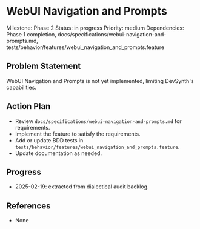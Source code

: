 # WebUI Navigation and Prompts
Milestone: Phase 2
Status: in progress
Priority: medium
Dependencies: Phase 1 completion, docs/specifications/webui-navigation-and-prompts.md, tests/behavior/features/webui_navigation_and_prompts.feature

## Problem Statement
WebUI Navigation and Prompts is not yet implemented, limiting DevSynth's capabilities.


## Action Plan
- Review `docs/specifications/webui-navigation-and-prompts.md` for requirements.
- Implement the feature to satisfy the requirements.
- Add or update BDD tests in `tests/behavior/features/webui_navigation_and_prompts.feature`.
- Update documentation as needed.

## Progress
- 2025-02-19: extracted from dialectical audit backlog.

## References
- None
